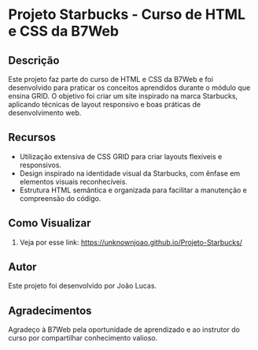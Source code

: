 # Projeto Starbucks - Curso de HTML e CSS da B7Web

## Descrição
Este projeto faz parte do curso de HTML e CSS da B7Web e foi desenvolvido para praticar os conceitos aprendidos durante o módulo que ensina GRID. O objetivo foi criar um site inspirado na marca Starbucks, aplicando técnicas de layout responsivo e boas práticas de desenvolvimento web.

## Recursos
- Utilização extensiva de CSS GRID para criar layouts flexíveis e responsivos.
- Design inspirado na identidade visual da Starbucks, com ênfase em elementos visuais reconhecíveis.
- Estrutura HTML semântica e organizada para facilitar a manutenção e compreensão do código.

## Como Visualizar
1. Veja por esse link: https://unknownjoao.github.io/Projeto-Starbucks/

## Autor
Este projeto foi desenvolvido por João Lucas.

## Agradecimentos
Agradeço à B7Web pela oportunidade de aprendizado e ao instrutor do curso por compartilhar conhecimento valioso.

